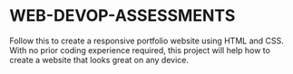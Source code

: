 # WEB-DEVOP-ASSESSMENTS
Follow this to create a responsive portfolio website using HTML and CSS. With no prior coding experience required, this project will help how to create a website that looks great on any device.
